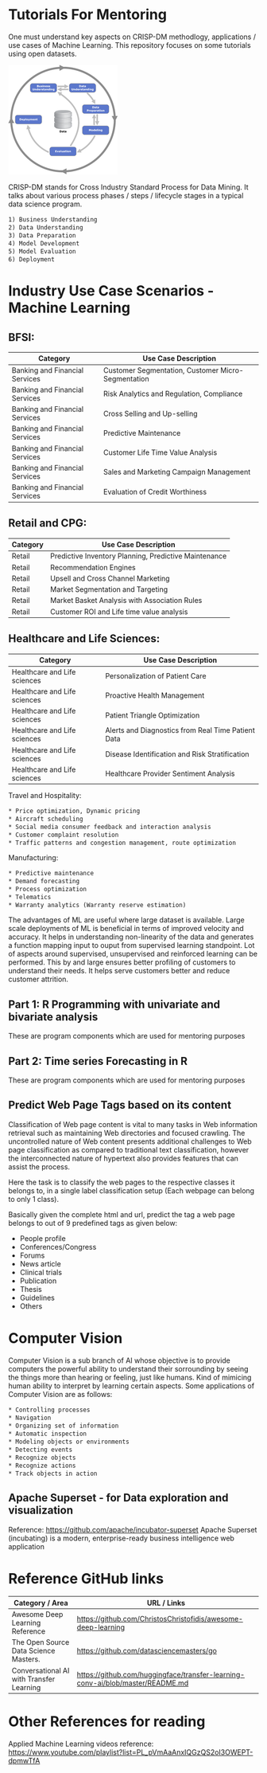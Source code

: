 # Tutorials For Mentoring

One must understand key aspects on CRISP-DM methodlogy, applications / use cases of Machine Learning. This repository focuses on some tutorials using open datasets.

![plot of chunk crisp-dm](/figures/crisp-dm.png)

CRISP-DM stands for Cross Industry Standard Process for Data Mining. It talks about various process phases / steps / lifecycle stages in a typical data science program.

```
1) Business Understanding
2) Data Understanding
3) Data Preparation
4) Model Development
5) Model Evaluation
6) Deployment
```

# Industry Use Case Scenarios - Machine Learning

## BFSI:

Category                       | Use Case Description          |
-------------------------------|-------------------------------|
Banking and Financial Services |Customer Segmentation, Customer Micro-Segmentation|
Banking and Financial Services |Risk Analytics and Regulation, Compliance|
Banking and Financial Services |Cross Selling and Up-selling|
Banking and Financial Services |Predictive Maintenance|
Banking and Financial Services |Customer Life Time Value Analysis|
Banking and Financial Services |Sales and Marketing Campaign Management|
Banking and Financial Services |Evaluation of Credit Worthiness|

## Retail and CPG:

Category               | Use Case Description          |
-----------------------|-------------------------------|
Retail                 |Predictive Inventory Planning, Predictive Maintenance|
Retail                 |Recommendation Engines|
Retail                 |Upsell and Cross Channel Marketing|
Retail                 |Market Segmentation and Targeting|
Retail                 |Market Basket Analysis with Association Rules|
Retail                 |Customer ROI and Life time value analysis|


## Healthcare and Life Sciences:

Category                    | Use Case Description          |
----------------------------|-------------------------------|
Healthcare and Life sciences|Personalization of Patient Care|
Healthcare and Life sciences|Proactive Health Management|
Healthcare and Life sciences|Patient Triangle Optimization|
Healthcare and Life sciences|Alerts and Diagnostics from Real Time Patient Data|
Healthcare and Life sciences|Disease Identification and Risk Stratification|
Healthcare and Life sciences|Healthcare Provider Sentiment Analysis|


Travel and Hospitality:
```
* Price optimization, Dynamic pricing
* Aircraft scheduling
* Social media consumer feedback and interaction analysis
* Customer complaint resolution
* Traffic patterns and congestion management, route optimization
```
Manufacturing:
```
* Predictive maintenance
* Demand forecasting
* Process optimization
* Telematics
* Warranty analytics (Warranty reserve estimation)
```

The advantages of ML are useful where large dataset is available. Large scale deployments of ML is beneficial in terms of improved velocity and accuracy. It helps in understanding non-linearity of the data and generates a function mapping input to ouput from supervised learning standpoint. Lot of aspects around supervised, unsupervised and reinforced learning can be performed. This by and large ensures better profiling of customers to understand their needs. It helps serve customers better and reduce customer attrition.


## Part 1: R Programming with univariate and bivariate analysis
These are program components which are used for mentoring purposes

## Part 2: Time series Forecasting in R
These are program components which are used for mentoring purposes

## Predict Web Page Tags based on its content
Classification of Web page content is vital to many tasks in Web information retrieval such as maintaining Web
directories and focused crawling. The uncontrolled nature of Web content presents additional challenges to Web page
classification as compared to traditional text classification, however the interconnected nature of hypertext
also provides features that can assist the process.

Here the task is to classify the web pages to the respective classes it belongs to, in a single label classification
setup (Each webpage can belong to only 1 class).

Basically given the complete html and url, predict the tag a web page belongs to out of 9 predefined tags as given below:

* People profile
* Conferences/Congress
* Forums
* News article
* Clinical trials
* Publication
* Thesis
* Guidelines
* Others

# Computer Vision
Computer Vision is a sub branch of AI whose objective is to provide computers the powerful ability to understand their sorrounding by seeing the things more than hearing or feeling, just like humans. Kind of mimicing human ability to interpret by learning certain aspects.
Some applications of Computer Vision are as follows:
```
* Controlling processes
* Navigation
* Organizing set of information
* Automatic inspection
* Modeling objects or environments
* Detecting events
* Recognize objects
* Recognize actions
* Track objects in action
```

## Apache Superset - for Data exploration and visualization

Reference: https://github.com/apache/incubator-superset
Apache Superset (incubating) is a modern, enterprise-ready business intelligence web application


# Reference GitHub links

Category / Area                         | URL / Links|
----------------------------------------|------------|
Awesome Deep Learning Reference         | https://github.com/ChristosChristofidis/awesome-deep-learning|
The Open Source Data Science Masters.   | https://github.com/datasciencemasters/go |
Conversational AI with Transfer Learning| https://github.com/huggingface/transfer-learning-conv-ai/blob/master/README.md|


# Other References for reading

Applied Machine Learning videos reference:
https://www.youtube.com/playlist?list=PL_pVmAaAnxIQGzQS2oI3OWEPT-dpmwTfA

